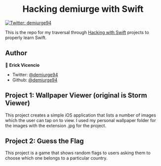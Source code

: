 <h1 align="center"> Hacking demiurge with Swift</h1>
<p>
  <a href="https://twitter.com/demiurge94" target="_blank">
    <img alt="Twitter: demiurge94" src="https://img.shields.io/twitter/follow/demiurge94.svg?style=social" />
  </a>
</p>

This is the repo for my traversal through [Hacking with Swift](https://www.hackingwithswift.com/read)
projects to properly learn Swift.

## Author

👤 **Erick Vicencio**

* Twitter: [@demiurge94](https://twitter.com/demiurge94)
* Github: [@demiurge94](https://github.com/demiurge94)

<h2>Project 1: Wallpaper Viewer (original is Storm Viewer) </h2>
<p>This project creates a simple iOS application that lists a number of images which the user can tap on to view. I used my personal wallpaper folder for the images with the extension .jpg for the project.</p>

<h2>Project 2: Guess the Flag</h2>
<p>This project is a game that shows random flags to users asking them to choose which
one belongs to a particular country.</p>
